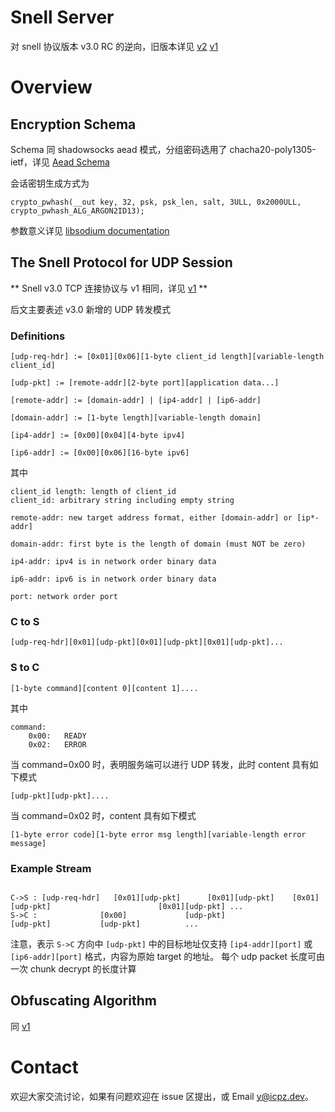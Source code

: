 # Snell Server

对 snell 协议版本 v3.0 RC 的逆向，旧版本详见 [v2](README.v2.md) [v1](README.v1.md)

# Overview

## Encryption Schema

Schema 同 shadowsocks aead 模式，分组密码选用了 chacha20-poly1305-ietf，详见 [Aead Schema](http://shadowsocks.org/en/spec/AEAD-Ciphers.html)

会话密钥生成方式为

```
crypto_pwhash(__out key, 32, psk, psk_len, salt, 3ULL, 0x2000ULL, crypto_pwhash_ALG_ARGON2ID13);
```
参数意义详见 [libsodium documentation](https://libsodium.gitbook.io/doc/password_hashing/the_argon2i_function#key-derivation)

## The Snell Protocol for UDP Session

** Snell v3.0 TCP 连接协议与 v1 相同，详见 [v1](README.v1.md) **

后文主要表述 v3.0 新增的 UDP 转发模式

### Definitions

```
[udp-req-hdr] := [0x01][0x06][1-byte client_id length][variable-length client_id]

[udp-pkt] := [remote-addr][2-byte port][application data...]

[remote-addr] := [domain-addr] | [ip4-addr] | [ip6-addr]

[domain-addr] := [1-byte length][variable-length domain]

[ip4-addr] := [0x00][0x04][4-byte ipv4]

[ip6-addr] := [0x00][0x06][16-byte ipv6]
```

其中

```
client_id length: length of client_id
client_id: arbitrary string including empty string

remote-addr: new target address format, either [domain-addr] or [ip*-addr]

domain-addr: first byte is the length of domain (must NOT be zero)

ip4-addr: ipv4 is in network order binary data

ip6-addr: ipv6 is in network order binary data

port: network order port
```

### C to S

```
[udp-req-hdr][0x01][udp-pkt][0x01][udp-pkt][0x01][udp-pkt]...
```

### S to C

```
[1-byte command][content 0][content 1]....
```

其中

```
command:
    0x00:   READY
    0x02:   ERROR
```

当 command=0x00 时，表明服务端可以进行 UDP 转发，此时 content 具有如下模式

```
[udp-pkt][udp-pkt]....
```

当 command=0x02 时，content 具有如下模式

```
[1-byte error code][1-byte error msg length][variable-length error message]
```

### Example Stream

```

C->S : [udp-req-hdr]   [0x01][udp-pkt]      [0x01][udp-pkt]    [0x01][udp-pkt]                        [0x01][udp-pkt] ...
S->C :              [0x00]             [udp-pkt]                               [udp-pkt]           [udp-pkt]          ...

```

注意，表示 `S->C` 方向中 `[udp-pkt]` 中的目标地址仅支持 `[ip4-addr][port]` 或 `[ip6-addr][port]` 格式，内容为原始 target 的地址。
每个 udp packet 长度可由一次 chunk decrypt 的长度计算

## Obfuscating Algorithm

同 [v1](README.v1.md)

# Contact

欢迎大家交流讨论，如果有问题欢迎在 issue 区提出，或 Email [y@icpz.dev](mailto:y@icpz.dev)。

